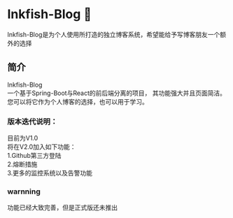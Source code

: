 # Inkfish-Blog 🦑
Inkfish-Blog是为个人使用所打造的独立博客系统，希望能给予写博客朋友一个额外的选择
## 简介
Inkfish-Blog \
一个基于Spring-Boot与React的前后端分离的项目，
其功能强大并且页面简洁。 \
您可以将它作为个人博客的选择，也可以用于学习。

### 版本迭代说明：
目前为V1.0 \
将在V2.0加入如下功能：\
1.Github第三方登陆 \
2.熔断措施 \
3.更多的监控系统以及告警功能


### warnning
功能已经大致完善，但是正式版还未推出

